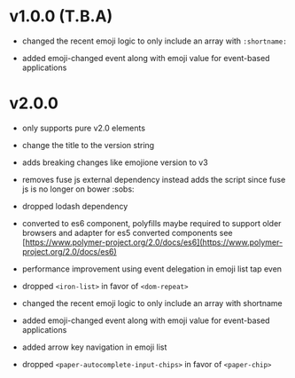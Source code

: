 # v1.0.0 (T.B.A)

* changed the recent emoji logic to only include an array with `:shortname:`

* added emoji-changed event along with emoji value for event-based applications 

# v2.0.0

* only supports pure v2.0 elements

* change the title to the version string

* adds breaking changes like emojione version to v3

* removes fuse js external dependency instead adds the script since fuse js is no longer on bower :sobs:

* dropped lodash dependency

* converted to es6 component, polyfills maybe required to support older browsers and adapter for es5 converted components see 
  [https://www.polymer-project.org/2.0/docs/es6](https://www.polymer-project.org/2.0/docs/es6)

* performance improvement using event delegation in emoji list tap even

* dropped `<iron-list>` in favor of `<dom-repeat>`

* changed the recent emoji logic to only include an array with shortname

* added emoji-changed event along with emoji value for event-based applications 

* added arrow key navigation in emoji list

* dropped `<paper-autocomplete-input-chips>` in favor of `<paper-chip>`
